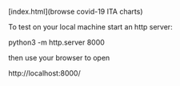 [index.html](browse covid-19 ITA charts)

To test on your local machine start an http server:

python3 -m http.server 8000

then use your browser to open

http://localhost:8000/